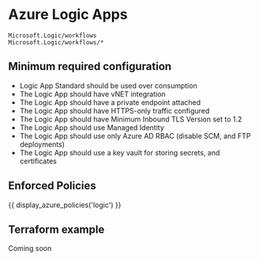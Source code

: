 # Azure Logic Apps

```
Microsoft.Logic/workflows
Microsoft.Logic/workflows/*
```

## Minimum required configuration

- Logic App Standard should be used over consumption
- The Logic App should have vNET integration
- The Logic App should have a private endpoint attached
- The Logic App should have HTTPS-only traffic configured
- The Logic App should have Minimum Inbound TLS Version set to 1.2
- The Logic App should use Managed Identity
- The Logic App should use only Azure AD RBAC (disable SCM, and FTP deployments)
- The Logic App should use a key vault for storing secrets, and certificates

## Enforced Policies

{{ display_azure_policies('logic') }}

## Terraform example

Coming soon
